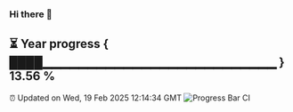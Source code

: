 ### Hi there 👋
⏳ Year progress { ████▁▁▁▁▁▁▁▁▁▁▁▁▁▁▁▁▁▁▁▁▁▁▁▁▁▁ } 13.56 %
---
⏰ Updated on Wed, 19 Feb 2025 12:14:34 GMT
![Progress Bar CI](https://github.com/Moyi321/Moyi321/workflows/Progress%20Bar%20CI/badge.svg)
